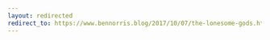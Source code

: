 ```yaml
---
layout: redirected
redirect_to: https://www.bennorris.blog/2017/10/07/the-lonesome-gods.html
---
```

